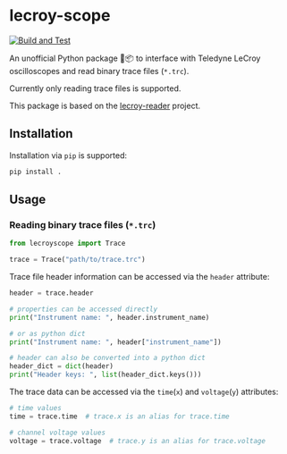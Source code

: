 # lecroy-scope

[![Build and Test](https://github.com/lobis/lecroy-scope/actions/workflows/build-test.yml/badge.svg)](https://github.com/lobis/lecroy-scope/actions/workflows/build-test.yml)

An unofficial Python package 🐍📦 to interface with Teledyne LeCroy oscilloscopes and read binary trace files (`*.trc`).

Currently only reading trace files is supported.

This package is based on
the [lecroy-reader](https://github.com/neago/lecroy-reader/blob/49c42a85c449013c1c48d154ae70192f172e32ba/lecroyreader)
project.

## Installation

Installation via `pip` is supported:

```bash
pip install .
```

## Usage

### Reading binary trace files (`*.trc`)

```python
from lecroyscope import Trace

trace = Trace("path/to/trace.trc")
```

Trace file header information can be accessed via the `header` attribute:

```python
header = trace.header

# properties can be accessed directly
print("Instrument name: ", header.instrument_name)

# or as python dict
print("Instrument name: ", header["instrument_name"])

# header can also be converted into a python dict
header_dict = dict(header)
print("Header keys: ", list(header_dict.keys()))
```

The trace data can be accessed via the `time`(`x`) and `voltage`(`y`) attributes:

```python
# time values
time = trace.time  # trace.x is an alias for trace.time

# channel voltage values
voltage = trace.voltage  # trace.y is an alias for trace.voltage
```
